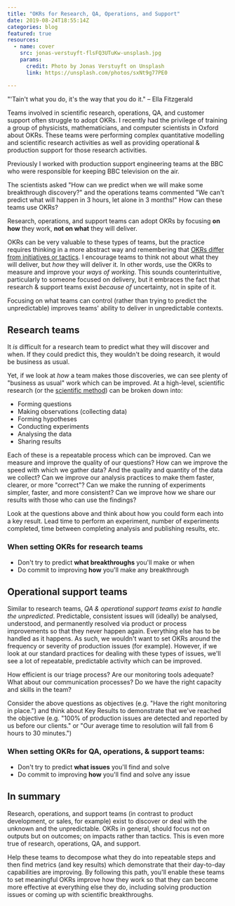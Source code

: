 ```yaml
---
title: "OKRs for Research, QA, Operations, and Support"
date: 2019-08-24T18:55:14Z
categories: blog  
featured: true
resources:
  - name: cover
    src: jonas-verstuyft-flsFQ3UTuKw-unsplash.jpg
    params:
      credit: Photo by Jonas Verstuyft on Unsplash
      link: https://unsplash.com/photos/sxNt9g77PE0

---
```

>
"'Tain't what you do, it's the way that you do it." &ndash; Ella Fitzgerald</span>

Teams involved in scientific research, operations, QA, and customer support often struggle to adopt OKRs. I recently had the privilege of training a group of physicists, mathematicians, and computer scientists in Oxford about OKRs. These teams were performing complex quantitative modelling and scientific research activities as well as providing operational & production support for those research activities. 

Previously I worked with production support engineering teams at the BBC who were responsible for keeping BBC television on the air.

The scientists asked "How can we predict when we will make some breakthrough discovery?" and the operations teams commented "We can't predict what will happen in 3 hours, let alone in 3 months!" How can these teams use OKRs?

>
  Research, operations, and support teams can adopt OKRs by focusing **on how** they work, **not on what** they will deliver.

OKRs can be very valuable to these types of teams, but the practice requires thinking in a more abstract way and remembering that [OKRs differ from initiatives or tactics](/blog/okrs-are-not-tactics). I encourage teams to think not about what they will deliver, but _how_ they will deliver it. In other words, use the OKRs to measure and improve your *ways of working*. This sounds counterintuitive, particularly to someone focused on delivery, but it embraces the fact that research & support teams exist _because of_ uncertainty, not in spite of it.

>
Focusing on what teams can control (rather than trying to predict the unpredictable) improves teams' ability to deliver in unpredictable contexts. 

## Research teams
It _is_ difficult for a research team to predict what they will discover and when. If they could predict this, they wouldn't be doing research, it would be business as usual. 

Yet, if we look at _how_ a team makes those discoveries, we can see plenty of "business as usual" work which can be improved. At a high-level, scientific research (or the [scientific method](https://en.wikipedia.org/wiki/Scientific_method)) can be broken down into:

  - Forming questions
  - Making observations (collecting data)
  - Forming hypotheses
  - Conducting experiments
  - Analysing the data
  - Sharing results
 
 Each of these is a repeatable process which can be improved. Can we measure and improve the quality of our questions? How can we improve the speed with which we gather data? And the quality and quantity of the data we collect? Can we improve our analysis practices to make them faster, clearer, or more "correct"? Can we make the running of experiments simpler, faster, and more consistent? Can we improve how we share our results with those who can use the findings?
 
 Look at the questions above and think about how you could form each into a key result. Lead time to perform an experiment, number of experiments completed, time between completing analysis and publishing results, etc. 

### When setting OKRs for research teams
 - Don't try to predict **what breakthroughs** you'll make or when
 - Do commit to improving **how** you'll make any breakthrough

## Operational support teams
Similar to research teams, _QA & operational support teams exist to handle the unpredicted_. Predictable, consistent issues will (ideally) be analysed, understood, and permanently resolved via product or process improvements so that they never happen again. Everything else has to be handled as it happens. As such, we wouldn't want to set OKRs around the frequency or severity of production issues (for example). However, if we look at our standard practices for dealing with these types of issues, we'll see a lot of repeatable, predictable activity which can be improved.

How efficient is our triage process? Are our monitoring tools adequate? What about our communication processes? Do we have the right capacity and skills in the team? 

Consider the above questions as objectives (e.g. "Have the right monitoring in place.") and think about Key Results to demonstrate that we've reached the objective (e.g. "100% of production issues are detected and reported by us before our clients." or "Our average time to resolution will fall from 6 hours to 30 minutes.")

### When setting OKRs for QA, operations, & support teams:
 - Don't try to predict **what issues** you'll find and solve 
 - Do commit to improving **how** you'll find and solve any issue

## In summary
Research, operations, and support teams (in contrast to product development, or sales, for example) exist to discover or deal with the unknown and the unpredictable. OKRs in general, should focus not on outputs but on outcomes; on impacts rather than tactics. This is even more true of research, operations, QA, and support. 

Help these teams to decompose what they do into repeatable steps and then find metrics (and key results) which demonstrate that their day-to-day capabilities are improving. By following this path, you'll enable these teams to set meaningful OKRs improve how they work so that they can become more effective at everything else they do, including solving production issues or coming up with scientific breakthroughs.
